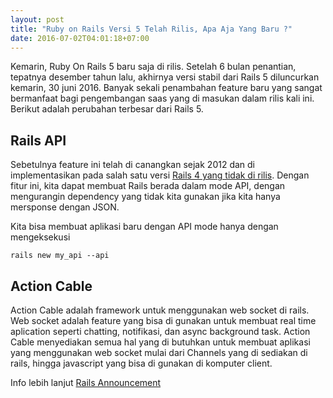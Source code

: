 ```yaml
---
layout: post
title: "Ruby on Rails Versi 5 Telah Rilis, Apa Aja Yang Baru ?"
date: 2016-07-02T04:01:18+07:00
---
```


Kemarin, Ruby On Rails 5 baru saja di rilis. Setelah 6 bulan penantian, tepatnya desember tahun lalu, akhirnya versi stabil dari Rails 5 diluncurkan kemarin, 30 juni 2016. Banyak sekali penambahan feature baru yang sangat bermanfaat bagi pengembangan saas yang di masukan dalam rilis kali ini. Berikut adalah perubahan terbesar dari Rails 5.


Rails API
---------
Sebetulnya feature ini telah di canangkan sejak 2012 dan di implementasikan pada salah satu versi [Rails 4 yang tidak di rilis](https://github.com/rails/rails/commit/6db930cb5bbff9ad824590b5844e04768de240b1). Dengan fitur ini, kita dapat membuat Rails berada dalam mode API, dengan mengurangin dependency yang tidak kita gunakan jika kita hanya mersponse dengan JSON. 

Kita bisa membuat aplikasi baru dengan API mode hanya dengan mengeksekusi

`rails new my_api --api`


Action Cable
------------

Action Cable adalah framework untuk menggunakan web socket di rails. Web socket adalah feature yang bisa di gunakan untuk membuat real time aplication seperti chatting, notifikasi, dan async background task. Action Cable menyediakan semua hal yang di butuhkan untuk membuat aplikasi yang menggunakan web socket mulai dari Channels yang di sediakan di rails, hingga javascript yang bisa di gunakan di komputer client. 


Info lebih lanjut [Rails Announcement](http://weblog.rubyonrails.org/2016/6/30/Rails-5-0-final/)
